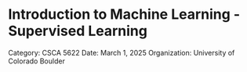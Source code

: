 # Introduction to Machine Learning - Supervised Learning

Category: CSCA 5622
Date: March 1, 2025
Organization: University of Colorado Boulder